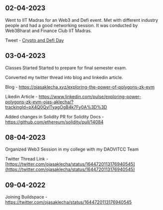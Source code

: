 ## 02-04-2023

Went to IIT Madras for an Web3 and Defi event. Met with different industry people and had a good networking session. 
It was conducted by Web3Bharat and Finance Club IIT Madras.

Tweet - [Crypto and Defi Day](https://twitter.com/ojasaklecha/status/1642724140330409986)

## 03-04-2023

Classes Started Started to prepare for final semester exam.

Converted my twitter thread into blog and linkedin article.

Blog - 
https://ojasaklecha.xyz/exploring-the-power-of-polygons-zk-evm

Likedin Article - 
https://www.linkedin.com/pulse/exploring-power-polygons-zk-evm-ojas-aklecha/?trackingId=pX4Q0QylTyagOgB4k7Fy0A%3D%3D

Added changes in Solidity PR for Solidity Docs - 
https://github.com/ethereum/solidity/pull/14084

## 08-04-2023

Organized Web3 Session in my college with my DAOVITCC Team

Twitter Thread Link - [https://twitter.com/ojasaklecha/status/1644720113176940545](https://twitter.com/ojasaklecha/status/1644720113176940545)

## 09-04-2022

Joining Buildspace - https://twitter.com/ojasaklecha/status/1644720113176940545
